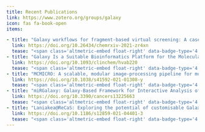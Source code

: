 ```yaml
---
title: Recent Publications
link: https://www.zotero.org/groups/galaxy
icon: fas fa-book-open
items:

- title: "Galaxy workflows for fragment-based virtual screening: A case study on the SARS-CoV-2 main protease"
  link: https://doi.org/10.26434/chemrxiv-2021-zr4xn
  tease: "<span class='altmetric-embed float-right' data-badge-type='4' data-doi='10.26434/chemrxiv-2021-zr4xn'></span> Bray, S., Dudgeon, T., Skyner, R., Backofen, R., Grüning, B., & Delft, F. von. (2021). *ChemRxiv*."
- title: "Galaxy Is a Suitable Bioinformatics Platform for the Molecular Diagnosis of Human Genetic Disorders Using High-Throughput Sequencing Data Analysis. Five Years of Experience in a Clinical Laboratory"
  link: https://doi.org/10.1093/clinchem/hvab220
  tease: "<span class='altmetric-embed float-right' data-badge-type='4' data-doi='10.1093/clinchem/hvab220'></span> Chappell, K., Francou, B., Habib, C., Huby, T., Leoni, M., … Bouligand, J. (2021). *Clinical Chemistry*, hvab220."
- title: "MCMICRO: A scalable, modular image-processing pipeline for multiplexed tissue imaging"
  link: https://doi.org/10.1038/s41592-021-01308-y
  tease: "<span class='altmetric-embed float-right' data-badge-type='4' data-doi='10.1038/s41592-021-01308-y'></span> Schapiro, D., Sokolov, A., Yapp, C., Chen, Y.-A., Muhlich, J. L., … Sorger, P. K. (2021). *Nature Methods*, 1–5."
- title: "miRGalaxy: Galaxy-Based Framework for Interactive Analysis of microRNA and isomiR Sequencing Data"
  link: https://doi.org/10.3390/cancers13225663
  tease: "<span class='altmetric-embed float-right' data-badge-type='4' data-doi='10.3390/cancers13225663'></span> Glogovitis, I., Yahubyan, G., Würdinger, T., Koppers-Lalic, D., & Baev, V. (2021). <em>Cancers</em>, 13(22), 5663."
- title: "Laniakea@ReCaS: Exploring the potential of customisable Galaxy on-demand instances as a cloud-based service"
  link: https://doi.org/10.1186/s12859-021-04401-3
  tease: "<span class='altmetric-embed float-right' data-badge-type='4' data-doi='10.1186/s12859-021-04401-3'></span> Tangaro, M. A., Mandreoli, P., Chiara, M., Donvito, G., Antonacci, M., … Zambelli, F. (2021). <em>BMC Bioinformatics</em>, 22(15), 544."
---
```

